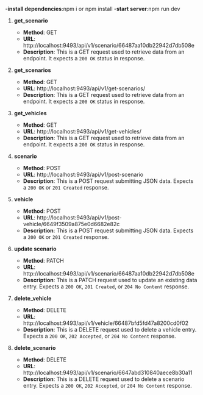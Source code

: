 -**install dependencies**:npm i or npm install
-**start server**:npm run dev

1. **get_scenario**
   - **Method**: GET
   - **URL**: http://localhost:9493/api/v1/scenario/66487aa10db22942d7db508e
   - **Description**: This is a GET request used to retrieve data from an endpoint. It expects a `200 OK` status in response.

2. **get_scenarios**
   - **Method**: GET
   - **URL**: http://localhost:9493/api/v1/get-scenarios/
   - **Description**: This is a GET request used to retrieve data from an endpoint. It expects a `200 OK` status in response.

3. **get_vehicles**
   - **Method**: GET
   - **URL**: http://localhost:9493/api/v1/get-vehicles/
   - **Description**: This is a GET request used to retrieve data from an endpoint. It expects a `200 OK` status in response.

4. **scenario**
   - **Method**: POST
   - **URL**: http://localhost:9493/api/v1/post-scenario
   - **Description**: This is a POST request submitting JSON data. Expects a `200 OK` or `201 Created` response.

5. **vehicle**
   - **Method**: POST
   - **URL**: http://localhost:9493/api/v1/post-vehicle/6649f3509a875e0d6682e82c
   - **Description**: This is a POST request submitting JSON data. Expects a `200 OK` or `201 Created` response.

6. **update scenario**
   - **Method**: PATCH
   - **URL**: http://localhost:9493/api/v1/scenario/66487aa10db22942d7db508e
   - **Description**: This is a PATCH request used to update an existing data entry. Expects a `200 OK`, `201 Created`, or `204 No Content` response.

7. **delete_vehicle**
   - **Method**: DELETE
   - **URL**: http://localhost:9493/api/v1/vehicle/66487bfd5fd47a8200cd0f02
   - **Description**: This is a DELETE request used to delete a vehicle entry. Expects a `200 OK`, `202 Accepted`, or `204 No Content` response.

8. **delete_scenario**
   - **Method**: DELETE
   - **URL**: http://localhost:9493/api/v1/scenario/6647abd310840aece8b30a11
   - **Description**: This is a DELETE request used to delete a scenario entry. Expects a `200 OK`, `202 Accepted`, or `204 No Content` response.
